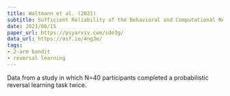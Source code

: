 ```yaml
---
title: Waltmann et al. (2021)
subtitle: Sufficient Reliability of the Behavioral and Computational Read-Outs of a Probabilistic Reversal Learning Task
date: 2021/06/15
paper_url: https://psyarxiv.com/sde3g/
data_url: https://osf.io/4ng3e/
tags:
- 2-arm bandit
- reversal learning
---
```


Data from a study in which N=40 participants completed a probabilistic reversal learning task twice.

